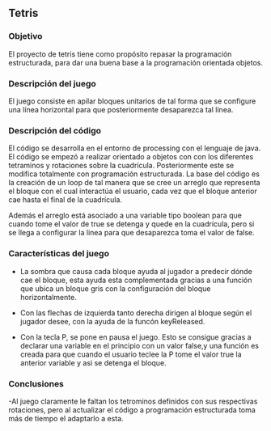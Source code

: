 ## Tetris

### Objetivo

El proyecto de tetris tiene como propósito repasar la programación estructurada, para dar una buena base a la programación orientada objetos.

### Descripción del juego

El juego consiste en apilar bloques unitarios de tal forma que se configure una línea horizontal para que posteriormente desaparezca tal línea.

### Descripción del código

El código se desarrolla en el entorno de processing con el lenguaje de java. El código se empezó a realizar orientado a objetos con con los diferentes tetraminos y rotaciones sobre la cuadrícula. Posteriormente este se modifica totalmente con programación estructurada. 
La base del código es la creación de un loop de tal manera que se cree un arreglo que representa el bloque con el cual interactúa el usuario, cada vez que el bloque anterior cae hasta el final de la cuadrícula. 

Además el arreglo está asociado a una variable tipo boolean para que cuando tome el valor de true se detenga y quede en la cuadrícula, pero si se llega a configurar la linea para que desaparezca toma el valor de false.

### Características del juego

 - La sombra que causa cada bloque ayuda al jugador a predecir dónde cae el bloque, esta ayuda esta complementada gracias a una función que ubica un bloque gris con la configuración del bloque horizontalmente.
 
 - Con las flechas de izquierda tanto derecha dirigen al bloque según el jugador desee, con la ayuda de la funcón keyReleased.
 
 - Con la tecla P, se pone en pausa el juego. Esto se consigue gracias a declarar una variable en el principio con un valor false,y una función es creada para que cuando el usuario teclee la P tome el valor true la anterior variable y asi se detenga el bloque.
 
### Conclusiones 

-Al juego claramente le faltan los tetrominos definidos con sus respectivas rotaciones, pero al actualizar el código a programación estructurada toma más de tiempo el adaptarlo a esta. 

